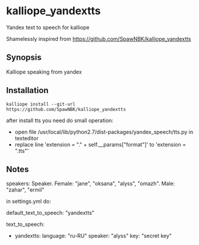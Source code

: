 # kalliope_yandextts

Yandex text to speech for kalliope


Shamelessly inspired from https://github.com/SpawNBK/kalliope_yandextts


## Synopsis

Kalliope speaking from yandex


## Installation

  ```
  kalliope install --git-url https://github.com/SpawNBK/kalliope_yandextts
  ```
  after install tts you need do small operation:
   - open file /usr/local/lib/python2.7/dist-packages/yandex_speech/tts.py in texteditor
   - replace line 'extension = "." + self.__params["format"]' to 'extension = ".tts"'

## Notes

speakers: Speaker. Female: "jane", "oksana", "alyss", "omazh". Male: "zahar", "ermil"

in settings.yml do:

default_text_to_speech: "yandextts"

text_to_speech:
  - yandextts:
      language: "ru-RU"
      speaker: "alyss"
      key: "secret key"
